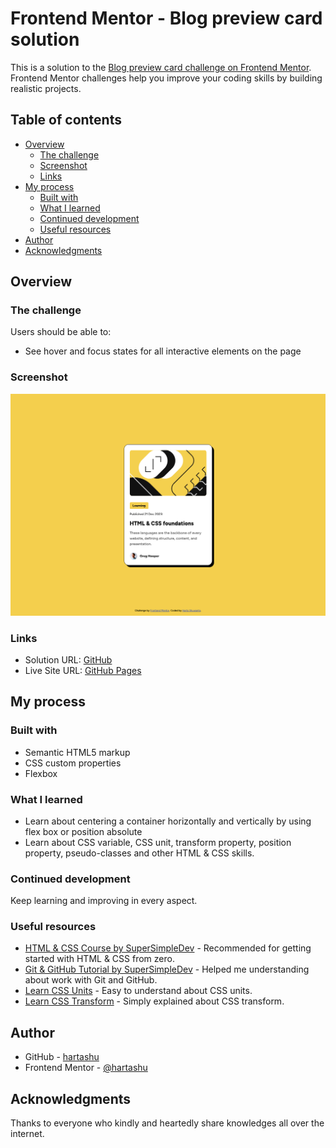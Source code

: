 # Frontend Mentor - Blog preview card solution

This is a solution to the [Blog preview card challenge on Frontend Mentor](https://www.frontendmentor.io/challenges/blog-preview-card-ckPaj01IcS). Frontend Mentor challenges help you improve your coding skills by building realistic projects. 

## Table of contents

- [Overview](#overview)
  - [The challenge](#the-challenge)
  - [Screenshot](#screenshot)
  - [Links](#links)
- [My process](#my-process)
  - [Built with](#built-with)
  - [What I learned](#what-i-learned)
  - [Continued development](#continued-development)
  - [Useful resources](#useful-resources)
- [Author](#author)
- [Acknowledgments](#acknowledgments)

## Overview

### The challenge

Users should be able to:

- See hover and focus states for all interactive elements on the page

### Screenshot

![Design preview for the Blog preview card coding challenge](./screenshot.jpg)

### Links

- Solution URL: [GitHub](https://github.com/hartashu/blog-preview-card)
- Live Site URL: [GitHub Pages](https://hartashu.github.io/blog-preview-card/)

## My process

### Built with

- Semantic HTML5 markup
- CSS custom properties
- Flexbox

### What I learned

- Learn about centering a container horizontally and vertically by using flex box or position absolute
- Learn about CSS variable, CSS unit, transform property, position property, pseudo-classes and other HTML & CSS skills.

### Continued development

Keep learning and improving in every aspect.

### Useful resources

- [HTML & CSS Course by SuperSimpleDev](https://youtu.be/G3e-cpL7ofc?si=4xxA1hw_5mU_9-aX) - Recommended for getting started with HTML & CSS from zero.
- [Git & GitHub Tutorial by SuperSimpleDev](https://youtu.be/hrTQipWp6co?si=HIO_1gWZHOGBGxDH) - Helped me understanding about work with Git and GitHub.
- [Learn CSS Units](https://youtu.be/-GR52czEd-0?si=qHL5x0IH4GpsBNtq) - Easy to understand about CSS units.
- [Learn CSS Transform](https://youtu.be/rzD-cPhq02E?si=MpCFcO-d6k9C4QKo) - Simply explained about CSS transform.

## Author

- GitHub - [hartashu](https://github.com/hartashu)
- Frontend Mentor - [@hartashu](https://www.frontendmentor.io/profile/hartashu)

## Acknowledgments

Thanks to everyone who kindly and heartedly share knowledges all over the internet.